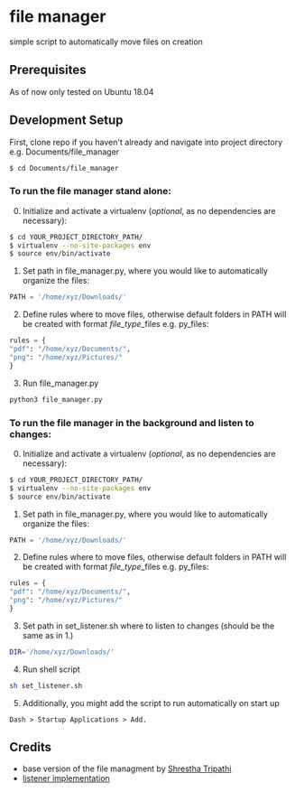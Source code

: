 # file manager
simple script to automatically move files on creation

## Prerequisites
As of now only tested on Ubuntu 18.04

## Development Setup

First, clone repo if you haven't already and navigate into project directory e.g. Documents/file_manager

  ```bash
  $ cd Documents/file_manager
  ```

### To run the file manager stand alone:

0. Initialize and activate a virtualenv (*optional*, as no dependencies are necessary):
  ```bash
  $ cd YOUR_PROJECT_DIRECTORY_PATH/
  $ virtualenv --no-site-packages env
  $ source env/bin/activate
  ```

1. Set path in file_manager.py, where you would like to automatically organize the files:
  ```python
  PATH = '/home/xyz/Downloads/'
  ```

2. Define rules where to move files, otherwise default folders in PATH will be created with format *file_type*_files e.g. py_files:
  ```python
rules =	{
  "pdf": "/home/xyz/Documents/",
  "png": "/home/xyz/Pictures/"
}
  ```

3. Run file_manager.py
 ```bash
 python3 file_manager.py
 ```

### To run the file manager in the background and listen to changes:

0. Initialize and activate a virtualenv (*optional*, as no dependencies are necessary):
  ```bash
  $ cd YOUR_PROJECT_DIRECTORY_PATH/
  $ virtualenv --no-site-packages env
  $ source env/bin/activate
  ```

1. Set path in file_manager.py, where you would like to automatically organize the files:
  ```python
  PATH = '/home/xyz/Downloads/'
  ```

2. Define rules where to move files, otherwise default folders in PATH will be created with format *file_type*_files e.g. py_files:
  ```python
rules =	{
  "pdf": "/home/xyz/Documents/",
  "png": "/home/xyz/Pictures/"
}
  ```
3. Set path in set_listener.sh where to listen to changes (should be the same as in 1.)
 ```bash
 DIR='/home/xyz/Downloads/'
 ```

4. Run shell script
 ```bash
 sh set_listener.sh
 ```
5. Additionally, you might add the script to run automatically on start up
 ```
 Dash > Startup Applications > Add.
 ```
 
## Credits
- base version of the file managment by [Shrestha Tripathi](https://drive.google.com/file/d/15TZSoGk8QexbFlVyXFVW9sj-wg9ROKdc/view)
- [listener implementation](https://askubuntu.com/questions/781799/execution-permission-to-all-files-created-under-a-specific-directory-by-default/781909#781909)
